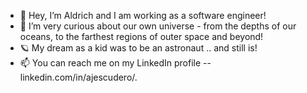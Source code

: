 - 👋 Hey, I’m Aldrich and I am working as a software engineer!
- 👀 I’m very curious about our own universe - from the depths of our oceans, to the farthest regions of outer space and beyond!
- 🪐 My dream as a kid was to be an astronaut .. and still is!
- 📫 You can reach me on my LinkedIn profile -- linkedin.com/in/ajescudero/.
<!---
drichorino/drichorino is a ✨ special ✨ repository because its `README.md` (this file) appears on your GitHub profile.
You can click the Preview link to take a look at your changes.
--->

